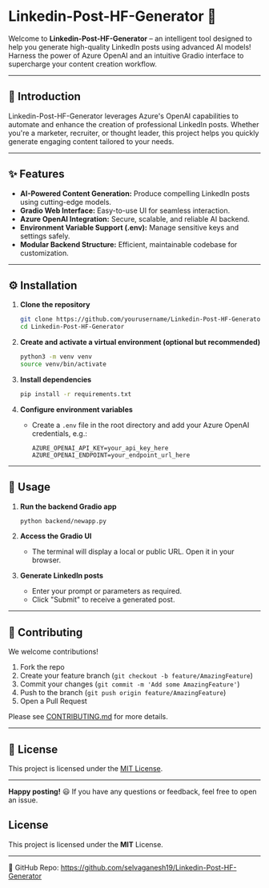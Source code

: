 # Linkedin-Post-HF-Generator 🚀

Welcome to **Linkedin-Post-HF-Generator** – an intelligent tool designed to help you generate high-quality LinkedIn posts using advanced AI models! Harness the power of Azure OpenAI and an intuitive Gradio interface to supercharge your content creation workflow.

---

## 🌟 Introduction

Linkedin-Post-HF-Generator leverages Azure's OpenAI capabilities to automate and enhance the creation of professional LinkedIn posts. Whether you're a marketer, recruiter, or thought leader, this project helps you quickly generate engaging content tailored to your needs.

---

## ✨ Features

- **AI-Powered Content Generation:** Produce compelling LinkedIn posts using cutting-edge models.
- **Gradio Web Interface:** Easy-to-use UI for seamless interaction.
- **Azure OpenAI Integration:** Secure, scalable, and reliable AI backend.
- **Environment Variable Support (.env):** Manage sensitive keys and settings safely.
- **Modular Backend Structure:** Efficient, maintainable codebase for customization.

---

## ⚙️ Installation

1. **Clone the repository**
    ```bash
    git clone https://github.com/yourusername/Linkedin-Post-HF-Generator.git
    cd Linkedin-Post-HF-Generator
    ```

2. **Create and activate a virtual environment (optional but recommended)**
    ```bash
    python3 -m venv venv
    source venv/bin/activate
    ```

3. **Install dependencies**
    ```bash
    pip install -r requirements.txt
    ```

4. **Configure environment variables**
    - Create a `.env` file in the root directory and add your Azure OpenAI credentials, e.g.:
      ```
      AZURE_OPENAI_API_KEY=your_api_key_here
      AZURE_OPENAI_ENDPOINT=your_endpoint_url_here
      ```

---

## 🚀 Usage

1. **Run the backend Gradio app**
    ```bash
    python backend/newapp.py
    ```

2. **Access the Gradio UI**
    - The terminal will display a local or public URL. Open it in your browser.

3. **Generate LinkedIn posts**
    - Enter your prompt or parameters as required.
    - Click "Submit" to receive a generated post.

---

## 🤝 Contributing

We welcome contributions!

1. Fork the repo
2. Create your feature branch (`git checkout -b feature/AmazingFeature`)
3. Commit your changes (`git commit -m 'Add some AmazingFeature'`)
4. Push to the branch (`git push origin feature/AmazingFeature`)
5. Open a Pull Request

Please see [CONTRIBUTING.md](CONTRIBUTING.md) for more details.

---

## 📄 License

This project is licensed under the [MIT License](LICENSE).

---

**Happy posting!** 😃 If you have any questions or feedback, feel free to open an issue.

## License
This project is licensed under the **MIT** License.

---
🔗 GitHub Repo: https://github.com/selvaganesh19/Linkedin-Post-HF-Generator
